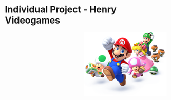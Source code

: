 # Individual Project - Henry Videogames

<p align="right">
  <img height="200" src="./videogame.png" />
</p>
